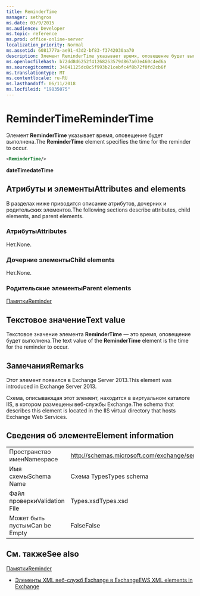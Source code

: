 ```yaml
---
title: ReminderTime
manager: sethgros
ms.date: 03/9/2015
ms.audience: Developer
ms.topic: reference
ms.prod: office-online-server
localization_priority: Normal
ms.assetid: 6081777a-ae91-43d2-bf83-f3742030aa70
description: Элемент ReminderTime указывает время, оповещение будет выполнена.
ms.openlocfilehash: b72dd8d6252f41268263579d867a03e460c4ed6a
ms.sourcegitcommit: 34041125dc8c5f993b21cebfc4f8b72f0fd2cb6f
ms.translationtype: MT
ms.contentlocale: ru-RU
ms.lasthandoff: 06/11/2018
ms.locfileid: "19835075"
---
```

# <a name="remindertime"></a><span data-ttu-id="0da57-103">ReminderTime</span><span class="sxs-lookup"><span data-stu-id="0da57-103">ReminderTime</span></span>

<span data-ttu-id="0da57-104">Элемент **ReminderTime** указывает время, оповещение будет выполнена.</span><span class="sxs-lookup"><span data-stu-id="0da57-104">The **ReminderTime** element specifies the time for the reminder to occur.</span></span> 
  
```XML
<ReminderTime/>
```

 <span data-ttu-id="0da57-105">**dateTime**</span><span class="sxs-lookup"><span data-stu-id="0da57-105">**dateTime**</span></span>
## <a name="attributes-and-elements"></a><span data-ttu-id="0da57-106">Атрибуты и элементы</span><span class="sxs-lookup"><span data-stu-id="0da57-106">Attributes and elements</span></span>

<span data-ttu-id="0da57-107">В разделах ниже приводится описание атрибутов, дочерних и родительских элементов.</span><span class="sxs-lookup"><span data-stu-id="0da57-107">The following sections describe attributes, child elements, and parent elements.</span></span>
  
### <a name="attributes"></a><span data-ttu-id="0da57-108">Атрибуты</span><span class="sxs-lookup"><span data-stu-id="0da57-108">Attributes</span></span>

<span data-ttu-id="0da57-109">Нет.</span><span class="sxs-lookup"><span data-stu-id="0da57-109">None.</span></span>
  
### <a name="child-elements"></a><span data-ttu-id="0da57-110">Дочерние элементы</span><span class="sxs-lookup"><span data-stu-id="0da57-110">Child elements</span></span>

<span data-ttu-id="0da57-111">Нет.</span><span class="sxs-lookup"><span data-stu-id="0da57-111">None.</span></span>
  
### <a name="parent-elements"></a><span data-ttu-id="0da57-112">Родительские элементы</span><span class="sxs-lookup"><span data-stu-id="0da57-112">Parent elements</span></span>

[<span data-ttu-id="0da57-113">Памятки</span><span class="sxs-lookup"><span data-stu-id="0da57-113">Reminder</span></span>](reminder.md)
  
## <a name="text-value"></a><span data-ttu-id="0da57-114">Текстовое значение</span><span class="sxs-lookup"><span data-stu-id="0da57-114">Text value</span></span>

<span data-ttu-id="0da57-115">Текстовое значение элемента **ReminderTime** — это время, оповещение будет выполнена.</span><span class="sxs-lookup"><span data-stu-id="0da57-115">The text value of the **ReminderTime** element is the time for the reminder to occur.</span></span> 
  
## <a name="remarks"></a><span data-ttu-id="0da57-116">Замечания</span><span class="sxs-lookup"><span data-stu-id="0da57-116">Remarks</span></span>

<span data-ttu-id="0da57-117">Этот элемент появился в Exchange Server 2013.</span><span class="sxs-lookup"><span data-stu-id="0da57-117">This element was introduced in Exchange Server 2013.</span></span>
  
<span data-ttu-id="0da57-118">Схема, описывающая этот элемент, находится в виртуальном каталоге IIS, в котором размещены веб-службы Exchange.</span><span class="sxs-lookup"><span data-stu-id="0da57-118">The schema that describes this element is located in the IIS virtual directory that hosts Exchange Web Services.</span></span>
  
## <a name="element-information"></a><span data-ttu-id="0da57-119">Сведения об элементе</span><span class="sxs-lookup"><span data-stu-id="0da57-119">Element information</span></span>

|||
|:-----|:-----|
|<span data-ttu-id="0da57-120">Пространство имен</span><span class="sxs-lookup"><span data-stu-id="0da57-120">Namespace</span></span>  <br/> |http://schemas.microsoft.com/exchange/services/2006/types  <br/> |
|<span data-ttu-id="0da57-121">Имя схемы</span><span class="sxs-lookup"><span data-stu-id="0da57-121">Schema Name</span></span>  <br/> |<span data-ttu-id="0da57-122">Схема Types</span><span class="sxs-lookup"><span data-stu-id="0da57-122">Types schema</span></span>  <br/> |
|<span data-ttu-id="0da57-123">Файл проверки</span><span class="sxs-lookup"><span data-stu-id="0da57-123">Validation File</span></span>  <br/> |<span data-ttu-id="0da57-124">Types.xsd</span><span class="sxs-lookup"><span data-stu-id="0da57-124">Types.xsd</span></span>  <br/> |
|<span data-ttu-id="0da57-125">Может быть пустым</span><span class="sxs-lookup"><span data-stu-id="0da57-125">Can be Empty</span></span>  <br/> |<span data-ttu-id="0da57-126">False</span><span class="sxs-lookup"><span data-stu-id="0da57-126">False</span></span>  <br/> |
   
## <a name="see-also"></a><span data-ttu-id="0da57-127">См. также</span><span class="sxs-lookup"><span data-stu-id="0da57-127">See also</span></span>



[<span data-ttu-id="0da57-128">Памятки</span><span class="sxs-lookup"><span data-stu-id="0da57-128">Reminder</span></span>](reminder.md)


- [<span data-ttu-id="0da57-129">Элементы XML веб-служб Exchange в Exchange</span><span class="sxs-lookup"><span data-stu-id="0da57-129">EWS XML elements in Exchange</span></span>](ews-xml-elements-in-exchange.md)

